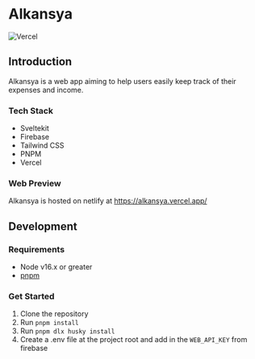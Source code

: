 # Alkansya

![Vercel](https://therealsujitk-vercel-badge.vercel.app/?app=alkansya)

## Introduction

Alkansya is a web app aiming to help users easily keep track of their expenses and income.

### Tech Stack

-   Sveltekit
-   Firebase
-   Tailwind CSS
-   PNPM
-   Vercel

### Web Preview

Alkansya is hosted on netlify at https://alkansya.vercel.app/

## Development

### Requirements

-   Node v16.x or greater
-   [pnpm](https://pnpm.io/installation)

### Get Started

1. Clone the repository
2. Run `pnpm install`
3. Run `pnpm dlx husky install`
4. Create a .env file at the project root and add in the `WEB_API_KEY` from firebase
